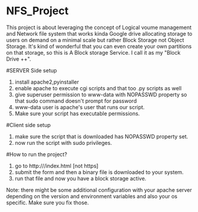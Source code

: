 # NFS_Project
This project is about leveraging the concept of Logical voume management and Network file system that works kinda Google drive allocating storage to users on demand on a minimal scale but rather Block Storage not Object Storage. It's kind of wonderful that you can even create your own partitions on that storage, so this is A Block storage Service. I call it as my "Block Drive ++".

#SERVER Side setup
1. install apache2,pyinstaller
2. enable apache to execute cgi scripts and that too .py scripts as well
3. give superuser permission to www-data with NOPASSWD property so that sudo command doesn't prompt for password
4. www-data user is apache's user that runs our script.
5. Make sure your script has executable permissions.

#Client side setup
1. make sure the script that is downloaded has NOPASSWD property set.
2. now run the script with sudo privileges.

#How to run the project?
1. go to http://<your-server-ip>/index.html [not https]
2. submit the form and then a binary file is downloaded to your system.
3. run that file and now you have a block storage active.

Note: there might be some additional configuration with your apache server depending on the version and environment variables and also your os specific. Make sure you fix those. 
